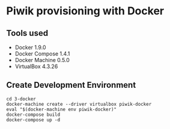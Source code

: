 # Piwik provisioning with Docker

## Tools used

 - Docker 1.9.0
 - Docker Compose 1.4.1
 - Docker Machine 0.5.0
 - VirtualBox 4.3.26

## Create Development Environment

    cd 3-docker
    docker-machine create --driver virtualbox piwik-docker
    eval "$(docker-machine env piwik-docker)"
    docker-compose build
    docker-compose up -d
